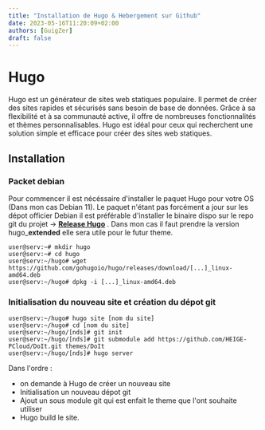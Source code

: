 ```yaml
---
title: "Installation de Hugo & Hebergement sur Github"
date: 2023-05-16T11:20:09+02:00
authors: [GuigZer]
draft: false
---
```


# Hugo
<!--more-->
Hugo est un générateur de sites web statiques populaire. Il permet de créer des sites rapides et sécurisés sans besoin de base de données. Grâce à sa flexibilité et à sa communauté active, il offre de nombreuses fonctionnalités et thèmes personnalisables. Hugo est idéal pour ceux qui recherchent une solution simple et efficace pour créer des sites web statiques.
## Installation 

### Packet debian
Pour commencer il est nécéssaire d'installer le paquet Hugo pour votre OS (Dans mon cas Debian 11). Le paquet n'étant pas forcément a jour sur les dépot officier Debian il est préférable d'installer le binaire dispo sur le repo git du projet → **[Release Hugo](https://github.com/gohugoio/hugo/releases "Release Hugo")** . Dans mon cas il faut prendre la version hugo_**__extended__** elle sera utile pour le futur theme.
```console
user@serv:~# mkdir hugo
user@serv:~# cd hugo
user@serv:~/hugo# wget https://github.com/gohugoio/hugo/releases/download/[...]_linux-amd64.deb
user@serv:~/hugo# dpkg -i [...]_linux-amd64.deb
```
### Initialisation du nouveau site et création du dépot git

```console
user@serv:~/hugo# hugo site [nom du site]
user@serv:~/hugo# cd [nom du site]
user@serv:~/hugo/[nds]# git init
user@serv:~/hugo/[nds]# git submodule add https://github.com/HEIGE-PCloud/DoIt.git themes/DoIt
user@serv:~/hugo/[nds]# hugo server
```

Dans l'ordre :
+ on demande à Hugo de créer un nouveau site  
+ Initialisation un nouveau dépot git
+ Ajout un sous module git qui est enfait le theme que l'ont souhaite utiliser
+ Hugo build le site.
